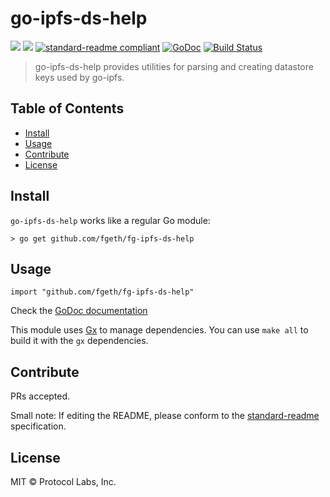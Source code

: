 # go-ipfs-ds-help

[![](https://img.shields.io/badge/made%20by-Protocol%20Labs-blue.svg?style=flat-square)](http://ipn.io)
[![](https://img.shields.io/badge/project-IPFS-blue.svg?style=flat-square)](http://ipfs.io/)
[![standard-readme compliant](https://img.shields.io/badge/standard--readme-OK-green.svg?style=flat-square)](https://github.com/RichardLitt/standard-readme)
[![GoDoc](https://godoc.org/github.com/fgeth/fg-ipfs-ds-help?status.svg)](https://godoc.org/github.com/fgeth/fg-ipfs-ds-help)
[![Build Status](https://travis-ci.org/ipfs/go-ipfs-ds-help.svg?branch=master)](https://travis-ci.org/ipfs/go-ipfs-ds-help)

> go-ipfs-ds-help provides utilities for parsing and creating datastore keys used by go-ipfs.

## Table of Contents

- [Install](#install)
- [Usage](#usage)
- [Contribute](#contribute)
- [License](#license)

## Install

`go-ipfs-ds-help` works like a regular Go module:

```
> go get github.com/fgeth/fg-ipfs-ds-help
```

## Usage

```
import "github.com/fgeth/fg-ipfs-ds-help"
```

Check the [GoDoc documentation](https://godoc.org/github.com/fgeth/fg-ipfs-ds-help)

This module uses [Gx](https://github.com/whyrusleeping/gx) to manage dependencies. You can use `make all` to build it with the `gx` dependencies.

## Contribute

PRs accepted.

Small note: If editing the README, please conform to the [standard-readme](https://github.com/RichardLitt/standard-readme) specification.

## License

MIT © Protocol Labs, Inc.
